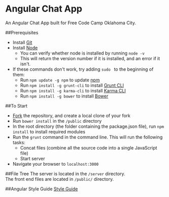# Angular Chat App
An Angular Chat App built for Free Code Camp Oklahoma City.

##Prerequisites

* Install [Git](https://www.atlassian.com/git/tutorials/install-git)
* Install [Node](https://nodejs.org/en/)
    * You can verify whether node is installed by running `node -v`
    * This will return the version number if it is installed, and an error if it isn't.
* If these commands don't work, try adding `sudo ` to the beginning of them:
    * Run `npm update -g npm` to update [npm](https://www.npmjs.com/)
    * Run `npm install -g grunt-cli` to install [Grunt CLI](http://gruntjs.com/getting-started)
    * Run `npm install -g karma-cli` to install [Karma CLI](https://github.com/karma-runner/karma-cli)
    * Run `npm install -g bower` to install [Bower](https://bower.io/)

##To Start

* [Fork](https://help.github.com/articles/fork-a-repo/) the repository, and create a local clone of your fork
* Run `bower install` in the `/public` directory
* In the root directory (the folder containing the package.json file), run `npm install` to install required modules
* Run the `grunt` command in the command line. This will run the following tasks:
    * Concat files (combine all the source code into a single JavaScript file)
    * Start server
* Navigate your browser to `localhost:3000`

##File Tree
The server is located in the `/server` directory. </br>
The front end files are located in `/public/` directory.

##Angular Style Guide
[Style Guide](https://github.com/johnpapa/angular-styleguide/blob/master/a1/README.md)

